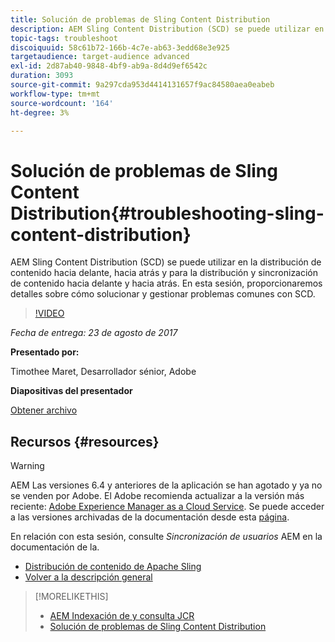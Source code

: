 ```yaml
---
title: Solución de problemas de Sling Content Distribution
description: AEM Sling Content Distribution (SCD) se puede utilizar en la distribución de contenido hacia delante, hacia atrás y para la distribución y sincronización de contenido hacia delante y hacia atrás. En esta sesión, proporcionaremos detalles sobre cómo solucionar y gestionar problemas comunes con SCD.
topic-tags: troubleshoot
discoiquuid: 58c61b72-166b-4c7e-ab63-3edd68e3e925
targetaudience: target-audience advanced
exl-id: 2d87ab40-9848-4bf9-ab9a-8d4d9ef6542c
duration: 3093
source-git-commit: 9a297cda953d4414131657f9ac84580aea0eabeb
workflow-type: tm+mt
source-wordcount: '164'
ht-degree: 3%

---
```


# Solución de problemas de Sling Content Distribution{#troubleshooting-sling-content-distribution}

AEM Sling Content Distribution (SCD) se puede utilizar en la distribución de contenido hacia delante, hacia atrás y para la distribución y sincronización de contenido hacia delante y hacia atrás. En esta sesión, proporcionaremos detalles sobre cómo solucionar y gestionar problemas comunes con SCD.

>[!VIDEO](https://video.tv.adobe.com/v/19451/?quality=9)

*Fecha de entrega: 23 de agosto de 2017*

**Presentado por:**

Timothee Maret, Desarrollador sénior, Adobe

**Diapositivas del presentador**

[Obtener archivo](assets/aem-gems-scd.pdf)

## Recursos {#resources}

>[!WARNING]
>
>AEM Las versiones 6.4 y anteriores de la aplicación se han agotado y ya no se venden por Adobe.  El Adobe recomienda actualizar a la versión más reciente: [Adobe Experience Manager as a Cloud Service](https://experienceleague.adobe.com/docs/experience-manager-cloud-service.html?lang=es).  Se puede acceder a las versiones archivadas de la documentación desde esta [página](https://experienceleague.adobe.com/docs/experience-manager-release-information/aem-release-updates/previous-updates/aem-previous-versions.html?lang=es).
>
>En relación con esta sesión, consulte *Sincronización de usuarios* AEM en la documentación de la.

* [Distribución de contenido de Apache Sling](https://sling.apache.org/documentation/bundles/content-distribution.html)
* [Volver a la descripción general](https://helpx.adobe.com/experience-manager/kt/eseminars/gems/aem-index.html)

>[!MORELIKETHIS]
>
>* [AEM Indexación de y consulta JCR](aem-indexing-jcr-query.md)
>* [Solución de problemas de Sling Content Distribution](aem-troubleshooting-sling.md)
